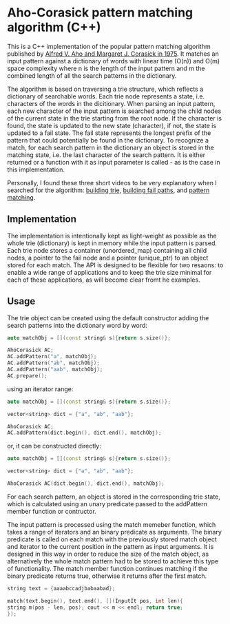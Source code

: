 # Aho-Corasick pattern matching algorithm (C++)

This is a C++ implementation of the popular pattern matching algorithm published by [Alfred V. Aho and Margaret J. Corasick in 1975](https://dl.acm.org/doi/10.1145/360825.360855). It matches an input pattern against a dictionary of words with linear time (O(n)) and O(m) space complexity where n is the length of the input pattern and m the combined length of all the search patterns in the dictionary.

The algorithm is based on traversing a trie structure, which reflects a dictionary of searchable words. Each trie node represents a state, i.e. characters of the words in the dicitionary. When parsing an input pattern, each new character of the input pattern is searched among the child nodes of the current state in the trie starting from the root node. If the character is found, the state is updated to the new state (character), if not, the state is updated to a fail state. The fail state represents the longest prefix of the pattern that could potentially be found in the dictionary. To recognize a match, for each search pattern in the dictionary an object is stored in the matching state, i.e. the last character of the search pattern. It is either returned or a function with it as input parameter is called - as is the case in this implementation.

Personally, I found these three short videos to be very explanatory when I searched for the algorithm: [building trie](https://www.youtube.com/watch?v=ePafMI_rSJg), [building fail paths](https://www.youtube.com/watch?v=qPyhPXPl3T4), and [pattern matching](https://www.youtube.com/watch?v=IcXimoT_YXA).

## Implementation

The implementation is intentionally kept as light-weight as possible as the whole trie (dictionary) is kept in memory while the input pattern is parsed. Each trie node stores a container (unordered_map) containing all child nodes, a pointer to the fail node and a pointer (unique_ptr) to an object stored for each match. The API is designed to be flexible for two resaons: to enable a wide range of applications and to keep the trie size minimal for each of these applications, as will become clear fromt he examples.

## Usage

The trie object can be created using the default constructor adding the search patterns into the dictionary word by word:

```cpp
auto matchObj = [](const string& s){return s.size()};

AhoCorasick AC;
AC.addPattern("a", matchObj);
AC.addPattern("ab", matchObj);
AC.addPattern("aab", matchObj);
AC.prepare();
```

using an iterator range:

```cpp
auto matchObj = [](const string& s){return s.size()};

vector<string> dict = {"a", "ab", "aab"};

AhoCorasick AC;
AC.addPattern(dict.begin(), dict.end(), matchObj);
```

or, it can be constructed directly:

```cpp
auto matchObj = [](const string& s){return s.size()};

vector<string> dict = {"a", "ab", "aab"};

AhoCorasick AC(dict.begin(), dict.end(), matchObj);
```

For each search pattern, an object is stored in the corresponding trie state, which is calculated using an unary predicate passed to the addPattern member function or contructor.

The input pattern is processed using the match memeber function, which takes a range of iterators and an binary predicate as arguments. The binary predicate is called on each match with the previously stored match object and iterator to the current position in the pattern as input arguments. It is designed in this way in order to reduce the size of the match object, as alternatively the whole match pattern had to be stored to achieve this type of functionality. The match member function continues matching if the binary predicate returns true, otherwise it returns after the first match.

```cpp
string text = {aaaabccadjbabaabad};

match(text.begin(), text.end(), [](InputIt pos, int len){
string m(pos - len, pos); cout << m << endl; return true;
});
```
